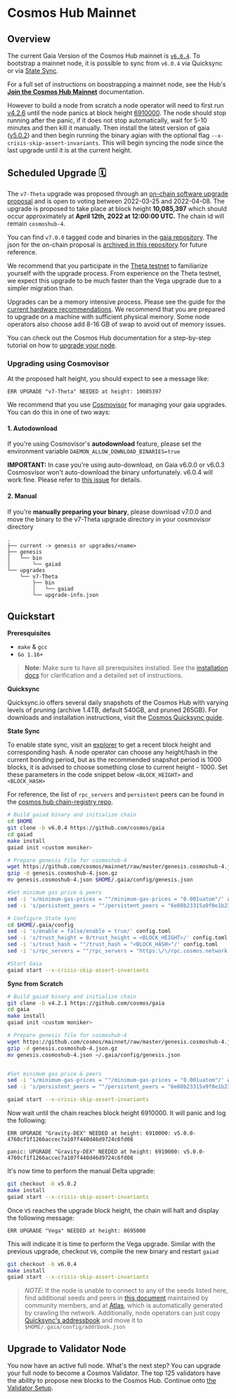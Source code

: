 # Cosmos Hub Mainnet

## Overview

The current Gaia Version of the Cosmos Hub mainnet is [`v6.0.4`](https://github.com/cosmos/gaia/releases/tag/v6.0.4). To bootstrap a mainnet node, it is possible to sync from `v6.0.4` via Quicksync or via [State Sync](https://hub.cosmos.network/main/hub-tutorials/join-mainnet.html#state-sync).

For a full set of instructions on boostrapping a mainnet node, see the Hub's [**Join the Cosmos Hub Mainnet**](https://hub.cosmos.network/main/hub-tutorials/join-mainnet.html) documentation.

However to build a node from scratch a node operator will need to first run [v4.2.6](https://github.com/cosmos/gaia/releases/tag/v4.2.6) until the node panics at block height [6910000](https://github.com/cosmos/gaia/blob/main/docs/migration/cosmoshub-4-delta-upgrade.md#Upgrade-will-take-place-July-12,-2021). The node should stop running after the panic, if it does not stop automatically, wait for 5-10 minutes and then kill it manually. Then install the latest version of gaia ([v5.0.2](https://github.com/cosmos/gaia/releases/tag/v5.0.2)) and then begin running the binary agian with the optional flag `--x-crisis-skip-assert-invariants`. This will begin syncing the node since the last upgrade until it is at the current height.

## Scheduled Upgrade 🗓️ 

The `v7-Theta` upgrade was proposed through an [on-chain software upgrade proposal](https://www.mintscan.io/cosmos/proposals/65) and is open to voting between 2022-03-25 and 2022-04-08. The upgrade is proposed to take place at block height **10,085,397** which should occur approximately at **April 12th, 2022 at 12:00:00 UTC.** The chain id will remain `cosmoshub-4`. 

You can find `v7.0.0` tagged code and binaries in the [gaia repository](https://github.com/cosmos/gaia/releases/tag/v7.0.0). The json for the on-chain proposal is [archived in this repository](upgrades/v7-Theta-proposal.json) for future reference. 

We recommend that you participate in the [Theta testnet](https://github.com/cosmos/testnets/tree/master/v7-theta/public-testnet) to familiarize yourself with the upgrade process. From experience on the Theta testnet, we expect this upgrade to be much faster than the Vega upgrade due to a simpler migration than.

Upgrades can be a memory intensive process. Please see the guide for the [current hardware recommendations](https://hub.cosmos.network/main/hub-tutorials/join-mainnet.html#hardware). We recommend that you are prepared to upgrade on a machine with sufficient physical memory. Some node operators also choose add 8-16 GB of swap to avoid out of memory issues.

You can check out the Cosmos Hub documentation for a step-by-step tutorial on how to [upgrade your node](https://hub.cosmos.network/main/hub-tutorials/upgrade-node.html).

### Upgrading using Cosmovisor

At the proposed halt height, you should expect to see a message like:

```
ERR UPGRADE "v7-Theta" NEEDED at height: 10085397
```

We recommend that you use [Cosmovisor](https://github.com/cosmos/cosmos-sdk/tree/master/cosmovisor#auto-download) for managing your gaia upgrades. You can do this in one of two ways:

#### 1. Autodownload

If you're using Cosmovisor's **autodownload** feature, please set the environment variable `DAEMON_ALLOW_DOWNLOAD_BINARIES=true`

**IMPORTANT:** In case you're using auto-download, on Gaia v6.0.0 or v6.0.3 Cosmosvisor won't auto-download the binary unfortunately. v6.0.4 will work fine. Please refer to [this issue](https://github.com/cosmos/gaia/issues/1342) for details.

#### 2. Manual

If you're **manually preparing your binary**, please download v7.0.0 and move the binary to the v7-Theta upgrade directory in your cosmovisor directory

```
.
├── current -> genesis or upgrades/<name>
├── genesis
│   └── bin
│       └── gaiad
└── upgrades
    └── v7-Theta
        ├── bin
        │   └── gaiad
        └── upgrade-info.json
```

## Quickstart

**Preresquisites**
- `make` & `gcc`
- `Go 1.16+`

> **Note**: Make sure to have all prerequisites installed. See the [installation docs](https://hub.cosmos.network/main/getting-started/installation.html) for clarification and a detailed set of instructions.

**Quicksync**

Quicksync.io offers several daily snapshots of the Cosmos Hub with varying levels of pruning (archive 1.4TB, default 540GB, and pruned 265GB). For downloads and installation instructions, visit the [Cosmos Quicksync guide](https://quicksync.io/networks/cosmos.html).

**State Sync**

To enable state sync, visit an [explorer](https://www.mintscan.io/cosmos/blocks) to get a recent block height and corresponding hash. A node operator can choose any height/hash in the current bonding period, but as the recommended snapshot period is 1000 blocks, it is advised to choose something close to current height - 1000. Set these parameters in the code snippet below `<BLOCK_HEIGHT>` and `<BLOCK_HASH>`

For reference, the list of `rpc_servers` and `persistent` peers can be found in the [cosmos hub chain-registry repo](https://github.com/cosmos/chain-registry/blob/master/cosmoshub/chain.json).

```bash
# Build gaiad binary and initialize chain
cd $HOME
git clone -b v6.0.4 https://github.com/cosmos/gaia
cd gaiad
make install
gaiad init <custom moniker>

# Prepare genesis file for cosmoshub-4
wget https://github.com/cosmos/mainnet/raw/master/genesis.cosmoshub-4.json.gz
gzip -d genesis.cosmoshub-4.json.gz
mv genesis.cosmoshub-4.json $HOME/.gaia/config/genesis.json

#Set minimum gas price & peers
sed -i 's/minimum-gas-prices = ""/minimum-gas-prices = "0.001uatom"/' app.toml
sed -i 's/persistent_peers = ""/persistent_peers = "6e08b23315a9f0e1b23c7ed847934f7d6f848c8b@165.232.156.86:26656,ee27245d88c632a556cf72cc7f3587380c09b469@45.79.249.253:26656,538ebe0086f0f5e9ca922dae0462cc87e22f0a50@34.122.34.67:26656,d3209b9f88eec64f10555a11ecbf797bb0fa29f4@34.125.169.233:26656,bdc2c3d410ca7731411b7e46a252012323fbbf37@34.83.209.166:26656,585794737e6b318957088e645e17c0669f3b11fc@54.160.123.34:26656,5b4ed476e01c49b23851258d867cc0cfc0c10e58@206.189.4.227:26656"/' config.toml

# Configure State sync
cd $HOME/.gaia/config
sed -i 's/enable = false/enable = true/' config.toml
sed -i 's/trust_height = 0/trust_height = <BLOCK_HEIGHT>/' config.toml
sed -i 's/trust_hash = ""/trust_hash = "<BLOCK_HASH>"/' config.toml
sed -i 's/rpc_servers = ""/rpc_servers = "https:\/\/rpc.cosmos.network:443,https:\/\/rpc.cosmos.network:443"/' config.toml

#Start Gaia
gaiad start --x-crisis-skip-assert-invariants
```

**Sync from Scratch**

```bash
# Build gaiad binary and initialize chain
git clone -b v4.2.1 https://github.com/cosmos/gaia
cd gaia
make install
gaiad init <custom moniker>

# Prepare genesis file for cosmoshub-4
wget https://github.com/cosmos/mainnet/raw/master/genesis.cosmoshub-4.json.gz
gzip -d genesis.cosmoshub-4.json.gz
mv genesis.cosmoshub-4.json ~/.gaia/config/genesis.json


#Set minimum gas price & peers
sed -i 's/minimum-gas-prices = ""/minimum-gas-prices = "0.001uatom"/' app.toml
sed -i 's/persistent_peers = ""/persistent_peers = "6e08b23315a9f0e1b23c7ed847934f7d6f848c8b@165.232.156.86:26656,ee27245d88c632a556cf72cc7f3587380c09b469@45.79.249.253:26656,538ebe0086f0f5e9ca922dae0462cc87e22f0a50@34.122.34.67:26656,d3209b9f88eec64f10555a11ecbf797bb0fa29f4@34.125.169.233:26656,bdc2c3d410ca7731411b7e46a252012323fbbf37@34.83.209.166:26656,585794737e6b318957088e645e17c0669f3b11fc@54.160.123.34:26656,5b4ed476e01c49b23851258d867cc0cfc0c10e58@206.189.4.227:26656"/' config.toml

gaiad start --x-crisis-skip-assert-invariants
```
Now wait until the chain reaches block height 6910000. It will panic and log the following:
```
ERR UPGRADE "Gravity-DEX" NEEDED at height: 6910000: v5.0.0-4760cf1f1266accec7a107f440d46d9724c6fd08

panic: UPGRADE "Gravity-DEX" NEEDED at height: 6910000: v5.0.0-4760cf1f1266accec7a107f440d46d9724c6fd08
```

It's now time to perform the manual Delta upgrade:
```bash
git checkout -b v5.0.2
make install
gaiad start --x-crisis-skip-assert-invariants
```

Once `V5` reaches the upgrade block height, the chain will halt and display the following message:
```
ERR UPGRADE "Vega" NEEDED at height: 8695000

```

This will indicate it is time to perform the Vega upgrade. Similar with the previous upgrade, checkout `V6`, compile the new binary and restart `gaiad`

```bash
git checkout -b v6.0.4
make install
gaiad start --x-crisis-skip-assert-invariants
```

> _NOTE_:  If the node is unable to connect to any of the seeds listed here, find additional seeds and peers in [this document](https://hackmd.io/@KFEZk8oMTz6vBlwADz0M4A/BkKEUOsZu#) maintained by community members, and at [Atlas](https://atlas.cosmos.network/nodes), which is automatically generated by crawling the network. Additionally, node operators can just copy [Quicksync's addressbook](https://quicksync.io/addrbook.cosmos.json) and move it to `$HOME/.gaia/config/addrbook.json`


## Upgrade to Validator Node

You now have an active full node. What's the next step? You can upgrade your full node to become a Cosmos Validator. The top 125 validators have the ability to propose new blocks to the Cosmos Hub. Continue onto [the Validator Setup](../validators/validator-setup.md).
